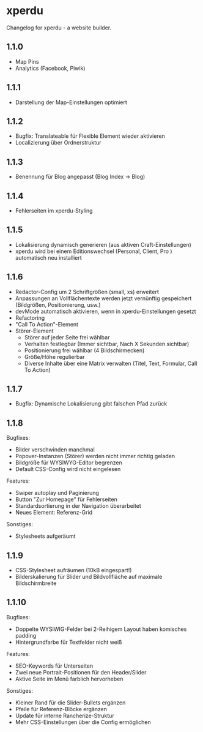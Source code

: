 # xperdu
Changelog for xperdu - a website builder.


## 1.1.0
- Map Pins
- Analytics (Facebook, Piwik)

## 1.1.1
- Darstellung der Map-Einstellungen optimiert

## 1.1.2
- Bugfix: Translateable für Flexible Element wieder aktivieren
- Localizierung über Ordnerstruktur

## 1.1.3
- Benennung für Blog angepasst (Blog Index -> Blog)

## 1.1.4
- Fehlerseiten im xperdu-Styling

## 1.1.5
- Lokalisierung dynamisch generieren (aus aktiven Craft-Einstellungen)
- xperdu wird bei einem Editionswechsel (Personal, Client, Pro ) automatisch neu installiert

## 1.1.6
- Redactor-Config um 2 Schriftgrößen (small, xs) erweitert
- Anpassungen an Vollflächentexte werden jetzt vernünftig gespeichert (Bildgrößen, Positionierung, usw.)
- devMode automatisch aktivieren, wenn in xperdu-Einstellungen gesetzt
- Refactoring
- "Call To Action"-Element
- Störer-Element
  - Störer auf jeder Seite frei wählbar
  - Verhalten festlegbar (Immer sichtbar, Nach X Sekunden sichtbar)
  - Positionierung frei wählbar (4 Bildschirmecken)
  - Größe/Höhe regulierbar
  - Diverse Inhalte über eine Matrix verwalten (Titel, Text, Formular, Call To Action)


## 1.1.7
- Bugfix: Dynamische Lokalisierung gibt falschen Pfad zurück

## 1.1.8

Bugfixes:
- Bilder verschwinden manchmal
- Popover-Instanzen (Störer) werden nicht immer richtig geladen
- Bildgröße für WYSIWYG-Editor begrenzen
- Default CSS-Config wird nicht eingelesen

Features:
- Swiper autoplay und Paginierung
- Button "Zur Homepage" für Fehlerseiten
- Standardsortierung in der Navigation überarbeitet
- Neues Element: Referenz-Grid

Sonstiges:
- Stylesheets aufgeräumt

## 1.1.9
- CSS-Stylesheet aufräumen (10kB eingespart!)
- Bilderskalierung für Slider und Bildvollfläche auf maximale Bildschirmbreite

## 1.1.10

Bugfixes:
- Doppelte WYSIWIG-Felder bei 2-Reihigem Layout haben komisches padding
- Hintergrundfarbe für Textfelder nicht weiß

Features:
- SEO-Keywords für Unterseiten
- Zwei neue Portrait-Positionen für den Header/Slider
- Aktive Seite im Menü farblich hervorheben

Sonstiges:
- Kleiner Rand für die Slider-Bullets ergänzen
- Pfeile für Referenz-Blöcke ergänzen
- Update für interne Rancherize-Struktur
- Mehr CSS-Einstellungen über die Config ermöglichen
